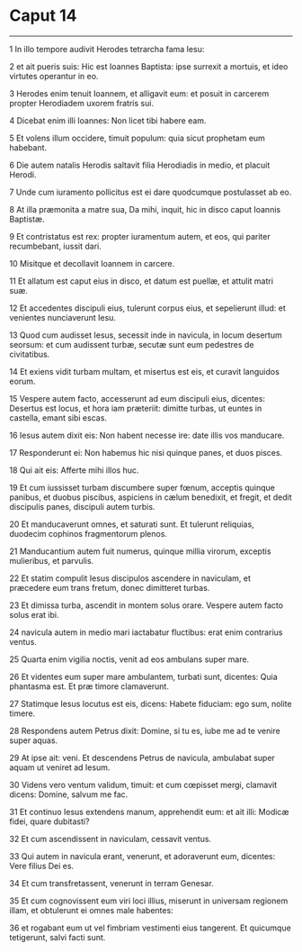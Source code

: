 # Caput 14

***

1 In illo tempore audivit Herodes tetrarcha fama Iesu:

2 et ait pueris suis: Hic est Ioannes Baptista: ipse surrexit a mortuis, et ideo virtutes operantur in eo.

3 Herodes enim tenuit Ioannem, et alligavit eum: et posuit in carcerem propter Herodiadem uxorem fratris sui.

4 Dicebat enim illi Ioannes: Non licet tibi habere eam.

5 Et volens illum occidere, timuit populum: quia sicut prophetam eum habebant.

6 Die autem natalis Herodis saltavit filia Herodiadis in medio, et placuit Herodi.

7 Unde cum iuramento pollicitus est ei dare quodcumque postulasset ab eo.

8 At illa præmonita a matre sua, Da mihi, inquit, hic in disco caput Ioannis Baptistæ.

9 Et contristatus est rex: propter iuramentum autem, et eos, qui pariter recumbebant, iussit dari.

10 Misitque et decollavit Ioannem in carcere.

11 Et allatum est caput eius in disco, et datum est puellæ, et attulit matri suæ.

12 Et accedentes discipuli eius, tulerunt corpus eius, et sepelierunt illud: et venientes nunciaverunt Iesu.

13 Quod cum audisset Iesus, secessit inde in navicula, in locum desertum seorsum: et cum audissent turbæ, secutæ sunt eum pedestres de civitatibus.

14 Et exiens vidit turbam multam, et misertus est eis, et curavit languidos eorum.

15 Vespere autem facto, accesserunt ad eum discipuli eius, dicentes: Desertus est locus, et hora iam præteriit: dimitte turbas, ut euntes in castella, emant sibi escas.

16 Iesus autem dixit eis: Non habent necesse ire: date illis vos manducare.

17 Responderunt ei: Non habemus hic nisi quinque panes, et duos pisces.

18 Qui ait eis: Afferte mihi illos huc.

19 Et cum iussisset turbam discumbere super fœnum, acceptis quinque panibus, et duobus piscibus, aspiciens in cælum benedixit, et fregit, et dedit discipulis panes, discipuli autem turbis.

20 Et manducaverunt omnes, et saturati sunt. Et tulerunt reliquias, duodecim cophinos fragmentorum plenos.

21 Manducantium autem fuit numerus, quinque millia virorum, exceptis mulieribus, et parvulis.

22 Et statim compulit Iesus discipulos ascendere in naviculam, et præcedere eum trans fretum, donec dimitteret turbas.

23 Et dimissa turba, ascendit in montem solus orare. Vespere autem facto solus erat ibi.

24 navicula autem in medio mari iactabatur fluctibus: erat enim contrarius ventus.

25 Quarta enim vigilia noctis, venit ad eos ambulans super mare.

26 Et videntes eum super mare ambulantem, turbati sunt, dicentes: Quia phantasma est. Et præ timore clamaverunt.

27 Statimque Iesus locutus est eis, dicens: Habete fiduciam: ego sum, nolite timere.

28 Respondens autem Petrus dixit: Domine, si tu es, iube me ad te venire super aquas.

29 At ipse ait: veni. Et descendens Petrus de navicula, ambulabat super aquam ut veniret ad Iesum.

30 Videns vero ventum validum, timuit: et cum cœpisset mergi, clamavit dicens: Domine, salvum me fac.

31 Et continuo Iesus extendens manum, apprehendit eum: et ait illi: Modicæ fidei, quare dubitasti?

32 Et cum ascendissent in naviculam, cessavit ventus.

33 Qui autem in navicula erant, venerunt, et adoraverunt eum, dicentes: Vere filius Dei es.

34 Et cum transfretassent, venerunt in terram Genesar.

35 Et cum cognovissent eum viri loci illius, miserunt in universam regionem illam, et obtulerunt ei omnes male habentes:

36 et rogabant eum ut vel fimbriam vestimenti eius tangerent. Et quicumque tetigerunt, salvi facti sunt.

